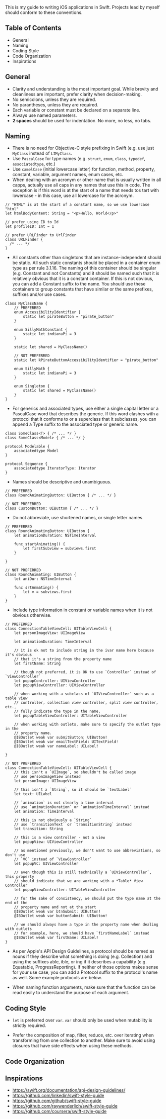 This is my guide to writing iOS applications in Swift. Projects lead by myself should conform to these conventions.

## Table of Contents
- General
- Naming
- Coding Style
- Code Organization
- Inspirations

## General

- Clarity and understanding is the most important goal. While brevity and cleanliness are important, prefer clarity when decision-making.
- No semicolons, unless they are required.
- No parantheses, unless they are required.
- Each variable or constant must be declared on a separate line.
- Always use named parameters.
- **2 spaces** should be used for indentation. No more, no less, no tabs.

## Naming

- There is no need for Objective-C style prefixing in Swift (e.g. use just `MyClass` instead of `LIMyClass`.
- Use `PascalCase` for type names (e.g. `struct`, `enum`, `class`, `typedef`, `associatedtype`, etc.)
- Use `camelCase` (initial lowercase letter) for function, method, property, constant, variable, argument names, enum cases, etc.
- When dealing with an acronym or other name that is usually written in all capps, actually use all caps in any names that use this in code. The exception is if this word is at the start of a name that needs tos tart with lowercase - in this case, use all lowercase for the acronym.

```
// "HTML" is at the start of a constant name, so we use lowercase "html"
let htmlBodyContent: String = "<p>Hello, World</p>"

// prefer using ID to Id
let profileID: Int = 1

// prefer URLFinder to UrlFinder
class URLFinder {
  /* ... */
}
```

- All constants other than singletons that are instance-independent should be static. All such static constants should be placed in a container enum type as per rule 3.1.16. The naming of this container should be singular (e.g. Constant and not Constants) and it should be named such that it is relatively obvious that it is a constant container. If this is not obvious, you can add a Constant suffix to the name. You should use these containers to group constants that have similar or the same prefixes, suffixes and/or use cases.

```
class MyClassName {
    // PREFERRED
    enum AccessibilityIdentifier {
        static let pirateButton = "pirate_button"
    }

    enum SillyMathConstant {
        static let indianaPi = 3
    }

    static let shared = MyClassName()

    // NOT PREFERRED
    static let kPirateButtonAccessibilityIdentifier = "pirate_button"

    enum SillyMath {
        static let indianaPi = 3
    }

    enum Singleton {
        static let shared = MyClassName()
    }
}
```

- For generics and associated types, use either a single capital letter or a PascalCase word that describes the generic. If this word clashes with a protocol that it conforms to or a superclass that it subclasses, you can append a Type suffix to the associated type or generic name.

```
class SomeClass<T> { /* ... */ }
class SomeClass<Model> { /* ... */ }

protocol Modelable {
    associatedtype Model
}

protocol Sequence {
    associatedtype IteratorType: Iterator
}
```

- Names should be descriptive and unambiguous.

```
// PREFERRED
class RoundAnimatingButton: UIButton { /* ... */ }

// NOT PREFERRED
class CustomButton: UIButton { /* ... */ }
```

- Do not abbreviate, use shortened names, or single letter names.

```
// PREFERRED
class RoundAnimatingButton: UIButton {
    let animationDuration: NSTimeInterval

    func startAnimating() {
        let firstSubview = subviews.first
    }

}

// NOT PREFERRED
class RoundAnimating: UIButton {
    let aniDur: NSTimeInterval

    func srtAnmating() {
        let v = subviews.first
    }
}
```

- Include type information in constant or variable names when it is not obvious otherwise.

```
// PREFERRED
class ConnectionTableViewCell: UITableViewCell {
    let personImageView: UIImageView

    let animationDuration: TimeInterval

    // it is ok not to include string in the ivar name here because it's obvious
    // that it's a string from the property name
    let firstName: String

    // though not preferred, it is OK to use `Controller` instead of `ViewController`
    let popupController: UIViewController
    let popupViewController: UIViewController

    // when working with a subclass of `UIViewController` such as a table view
    // controller, collection view controller, split view controller, etc.,
    // fully indicate the type in the name.
    let popupTableViewController: UITableViewController

    // when working with outlets, make sure to specify the outlet type in the
    // property name.
    @IBOutlet weak var submitButton: UIButton!
    @IBOutlet weak var emailTextField: UITextField!
    @IBOutlet weak var nameLabel: UILabel!

}

// NOT PREFERRED
class ConnectionTableViewCell: UITableViewCell {
    // this isn't a `UIImage`, so shouldn't be called image
    // use personImageView instead
    let personImage: UIImageView

    // this isn't a `String`, so it should be `textLabel`
    let text: UILabel

    // `animation` is not clearly a time interval
    // use `animationDuration` or `animationTimeInterval` instead
    let animation: TimeInterval

    // this is not obviously a `String`
    // use `transitionText` or `transitionString` instead
    let transition: String

    // this is a view controller - not a view
    let popupView: UIViewController

    // as mentioned previously, we don't want to use abbreviations, so don't use
    // `VC` instead of `ViewController`
    let popupVC: UIViewController

    // even though this is still technically a `UIViewController`, this property
    // should indicate that we are working with a *Table* View Controller
    let popupViewController: UITableViewController

    // for the sake of consistency, we should put the type name at the end of the
    // property name and not at the start
    @IBOutlet weak var btnSubmit: UIButton!
    @IBOutlet weak var buttonSubmit: UIButton!

    // we should always have a type in the property name when dealing with outlets
    // for example, here, we should have `firstNameLabel` instead
    @IBOutlet weak var firstName: UILabel!
}
```

- As per Apple's API Design Guidelines, a protocol should be named as nouns if they describe what something is doing (e.g. Collection) and using the suffixes able, ible, or ing if it describes a capability (e.g. Equatable, ProgressReporting). If neither of those options makes sense for your use case, you can add a Protocol suffix to the protocol's name as well. Some example protocols are below.

- When naming function arguments, make sure that the function can be read easily to understand the purpose of each argument.

## Coding Style

- `let` is preferred over `var`. `var` should only be used when mutability is strictly required.

- Prefer the composition of map, filter, reduce, etc. over iterating when transforming from one collection to another. Make sure to avoid using closures that have side effects when using these methods.

## Code Organization

## Inspirations

- https://swift.org/documentation/api-design-guidelines/
- https://github.com/linkedin/swift-style-guide
- https://github.com/github/swift-style-guide
- https://github.com/raywenderlich/swift-style-guide
- https://github.com/coursera/swift-style-guide
